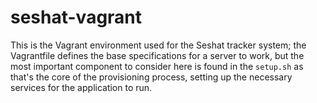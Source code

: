 seshat-vagrant
==============

This is the Vagrant environment used for the Seshat tracker system; the Vagrantfile defines the base specifications for a server to work, but the most important component to consider here is found in the `setup.sh` as that's the core of the provisioning process, setting up the necessary services for the application to run.